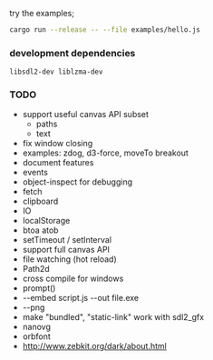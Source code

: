 try the examples;

```bash
cargo run --release -- --file examples/hello.js
```

### development dependencies

`libsdl2-dev liblzma-dev`

### TODO

* support useful canvas API subset
    * paths
    * text
* fix window closing
* examples: zdog, d3-force, moveTo breakout
* document features
* events
* object-inspect for debugging
* fetch
* clipboard
* IO
* localStorage
* btoa atob
* setTimeout / setInterval
* support full canvas API
* file watching (hot reload)
* Path2d
* cross compile for windows
* prompt()
* --embed script.js --out file.exe
* --png
* make "bundled", "static-link" work with sdl2_gfx
* nanovg
* orbfont
* http://www.zebkit.org/dark/about.html
